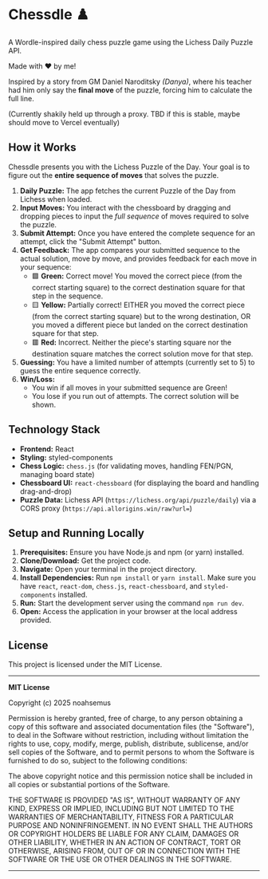 # Chessdle ♟️

A Wordle-inspired daily chess puzzle game using the Lichess Daily Puzzle API.

Made with ❤️ by me!

Inspired by a story from GM Daniel Naroditsky _(Danya)_, where his teacher had him only say the **final move** of the puzzle, forcing him to calculate the full line.

(Currently shakily held up through a proxy. TBD if this is stable, maybe should move to Vercel eventually)

## How it Works

Chessdle presents you with the Lichess Puzzle of the Day. Your goal is to figure out the **entire sequence of moves** that solves the puzzle.

1.  **Daily Puzzle:** The app fetches the current Puzzle of the Day from Lichess when loaded.
2.  **Input Moves:** You interact with the chessboard by dragging and dropping pieces to input the _full sequence_ of moves required to solve the puzzle.
3.  **Submit Attempt:** Once you have entered the complete sequence for an attempt, click the "Submit Attempt" button.
4.  **Get Feedback:** The app compares your submitted sequence to the actual solution, move by move, and provides feedback for each move in your sequence:
    - 🟩 **Green:** Correct move! You moved the correct piece (from the correct starting square) to the correct destination square for that step in the sequence.
    - 🟨 **Yellow:** Partially correct! EITHER you moved the correct piece (from the correct starting square) but to the wrong destination, OR you moved a different piece but landed on the correct destination square for that step.
    - 🟥 **Red:** Incorrect. Neither the piece's starting square nor the destination square matches the correct solution move for that step.
5.  **Guessing:** You have a limited number of attempts (currently set to 5) to guess the entire sequence correctly.
6.  **Win/Loss:**
    - You win if all moves in your submitted sequence are Green!
    - You lose if you run out of attempts. The correct solution will be shown.

## Technology Stack

- **Frontend:** React
- **Styling:** styled-components
- **Chess Logic:** `chess.js` (for validating moves, handling FEN/PGN, managing board state)
- **Chessboard UI:** `react-chessboard` (for displaying the board and handling drag-and-drop)
- **Puzzle Data:** Lichess API (`https://lichess.org/api/puzzle/daily`) via a CORS proxy (`https://api.allorigins.win/raw?url=`)

## Setup and Running Locally

1.  **Prerequisites:** Ensure you have Node.js and npm (or yarn) installed.
2.  **Clone/Download:** Get the project code.
3.  **Navigate:** Open your terminal in the project directory.
4.  **Install Dependencies:** Run `npm install` or `yarn install`. Make sure you have `react`, `react-dom`, `chess.js`, `react-chessboard`, and `styled-components` installed.
5.  **Run:** Start the development server using the command `npm run dev`.
6.  **Open:** Access the application in your browser at the local address provided.

## License

This project is licensed under the MIT License.

---

**MIT License**

Copyright (c) 2025 noahsemus

Permission is hereby granted, free of charge, to any person obtaining a copy
of this software and associated documentation files (the "Software"), to deal
in the Software without restriction, including without limitation the rights
to use, copy, modify, merge, publish, distribute, sublicense, and/or sell
copies of the Software, and to permit persons to whom the Software is
furnished to do so, subject to the following conditions:

The above copyright notice and this permission notice shall be included in all
copies or substantial portions of the Software.

THE SOFTWARE IS PROVIDED "AS IS", WITHOUT WARRANTY OF ANY KIND, EXPRESS OR
IMPLIED, INCLUDING BUT NOT LIMITED TO THE WARRANTIES OF MERCHANTABILITY,
FITNESS FOR A PARTICULAR PURPOSE AND NONINFRINGEMENT. IN NO EVENT SHALL THE
AUTHORS OR COPYRIGHT HOLDERS BE LIABLE FOR ANY CLAIM, DAMAGES OR OTHER
LIABILITY, WHETHER IN AN ACTION OF CONTRACT, TORT OR OTHERWISE, ARISING FROM,
OUT OF OR IN CONNECTION WITH THE SOFTWARE OR THE USE OR OTHER DEALINGS IN THE
SOFTWARE.

---
